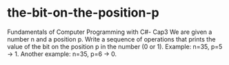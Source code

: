 # the-bit-on-the-position-p
Fundamentals of Computer Programming with C#- Cap3
We are given a number n and a position p. Write a sequence of
operations that prints the value of the bit on the position p in the
number (0 or 1). Example: n=35, p=5 -> 1. Another example: n=35,
p=6 -> 0.

